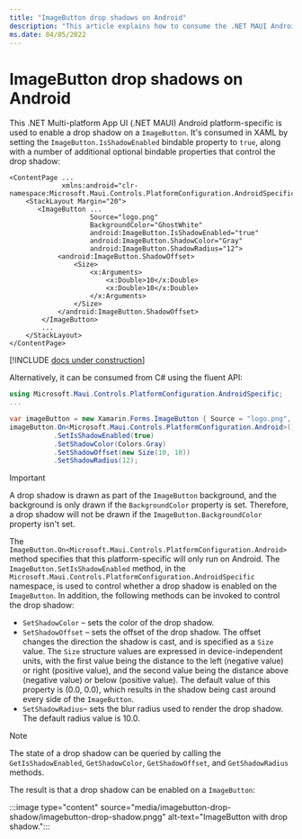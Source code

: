 ```yaml
---
title: "ImageButton drop shadows on Android"
description: "This article explains how to consume the .NET MAUI Android platform-specific that enables a drop shadow on a ImageButton."
ms.date: 04/05/2022
---
```


# ImageButton drop shadows on Android

This .NET Multi-platform App UI (.NET MAUI) Android platform-specific is used to enable a drop shadow on a `ImageButton`. It's consumed in XAML by setting the `ImageButton.IsShadowEnabled` bindable property to `true`, along with a number of additional optional bindable properties that control the drop shadow:

```xaml
<ContentPage ...
             xmlns:android="clr-namespace:Microsoft.Maui.Controls.PlatformConfiguration.AndroidSpecific;assembly=Microsoft.Maui.Controls">
    <StackLayout Margin="20">
       <ImageButton ...
                    Source="logo.png"
                    BackgroundColor="GhostWhite"
                    android:ImageButton.IsShadowEnabled="true"
                    android:ImageButton.ShadowColor="Gray"
                    android:ImageButton.ShadowRadius="12">
            <android:ImageButton.ShadowOffset>
                <Size>
                    <x:Arguments>
                        <x:Double>10</x:Double>
                        <x:Double>10</x:Double>
                    </x:Arguments>
                </Size>
            </android:ImageButton.ShadowOffset>
        </ImageButton>
        ...
    </StackLayout>
</ContentPage>
```

[!INCLUDE [docs under construction](~/includes/preview-note.md)]

Alternatively, it can be consumed from C# using the fluent API:

```csharp
using Microsoft.Maui.Controls.PlatformConfiguration.AndroidSpecific;
...

var imageButton = new Xamarin.Forms.ImageButton { Source = "logo.png", BackgroundColor = Colors.GhostWhite, ... };
imageButton.On<Microsoft.Maui.Controls.PlatformConfiguration.Android>()
           .SetIsShadowEnabled(true)
           .SetShadowColor(Colors.Gray)
           .SetShadowOffset(new Size(10, 10))
           .SetShadowRadius(12);
```

> [!IMPORTANT]
> A drop shadow is drawn as part of the `ImageButton` background, and the background is only drawn if the `BackgroundColor` property is set. Therefore, a drop shadow will not be drawn if the `ImageButton.BackgroundColor` property isn't set.

The `ImageButton.On<Microsoft.Maui.Controls.PlatformConfiguration.Android>` method specifies that this platform-specific will only run on Android. The `ImageButton.SetIsShadowEnabled` method, in the `Microsoft.Maui.Controls.PlatformConfiguration.AndroidSpecific` namespace, is used to control whether a drop shadow is enabled on the `ImageButton`. In addition, the following methods can be invoked to control the drop shadow:

- `SetShadowColor` – sets the color of the drop shadow.
- `SetShadowOffset` – sets the offset of the drop shadow. The offset changes the direction the shadow is cast, and is specified as a `Size` value. The `Size` structure values are expressed in device-independent units, with the first value being the distance to the left (negative value) or right (positive value), and the second value being the distance above (negative value) or below (positive value). The default value of this property is (0.0, 0.0), which results in the shadow being cast around every side of the `ImageButton`.
- `SetShadowRadius`– sets the blur radius used to render the drop shadow. The default radius value is 10.0.

> [!NOTE]
> The state of a drop shadow can be queried by calling the `GetIsShadowEnabled`, `GetShadowColor`, `GetShadowOffset`, and `GetShadowRadius` methods.

The result is that a drop shadow can be enabled on a `ImageButton`:

:::image type="content" source="media/imagebutton-drop-shadow/imagebutton-drop-shadow.pngg" alt-text="ImageButton with drop shadow.":::
